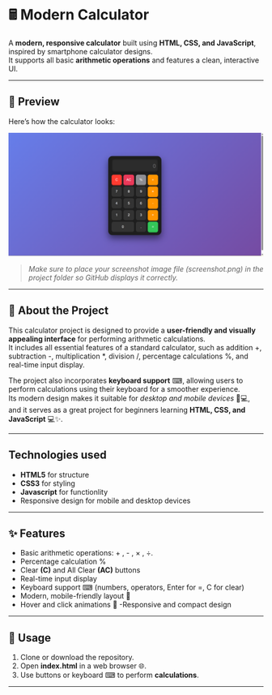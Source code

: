 # 🖩 Modern Calculator

A **modern, responsive calculator** built using **HTML, CSS, and JavaScript**, inspired by smartphone calculator designs.  
It supports all basic **arithmetic operations** and features a clean, interactive UI.

---

## 📸 Preview

Here’s how the calculator looks:

![Calculator Screenshot](https://github.com/AISHWARYA152/CodeAlpha_tasks/blob/8782ca78dfc7308cde8fa9d3b558fc146a39ebfe/Calculator/Screenshot%202025-09-01%20015827.png)

> *Make sure to place your screenshot image file (screenshot.png) in the project folder so GitHub displays it correctly.*

---

## 🔹 About the Project

This calculator project is designed to provide a **user-friendly and visually appealing interface** for performing arithmetic calculations.  
It includes all essential features of a standard calculator, such as addition +, subtraction -, multiplication *, division /, percentage calculations %, and real-time input display.  

The project also incorporates **keyboard support** ⌨, allowing users to perform calculations using their keyboard for a smoother experience.  
Its modern design makes it suitable for *desktop and mobile devices* 📱💻, and it serves as a great project for beginners learning **HTML, CSS, and JavaScript** 💻✨.

---
## Technologies used 
 - **HTML5** for structure 
 - **CSS3** for styling
 - **Javascript** for functionlity
 - Responsive design for mobile and desktop devices

---
## ✨ Features

- Basic arithmetic operations: + , - , × , ÷.
- Percentage calculation %
- Clear **(C)** and All Clear **(AC)** buttons
- Real-time input display
- Keyboard support ⌨ (numbers, operators, Enter for =, C for clear)
- Modern, mobile-friendly layout 📱
- Hover and click animations 🎨 -Responsive and compact design
  
---

## 🚀 Usage

1. Clone or download the repository.
2. Open **index.html** in a web browser 🌐.
3. Use buttons or keyboard ⌨ to perform **calculations**.

---
